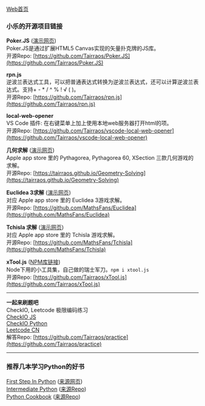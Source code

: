 [Web首页](https://tairraos.github.io/)

### 小乐的开源项目链接

  **Poker.JS** ([演示网页](https://tairraos.github.io/Poker.JS/))  
  Poker.JS是通过扩展HTML5 Canvas实现的矢量扑克牌的JS库。  
  开源Repo: [https://github.com/Tairraos/Poker.JS](https://github.com/Tairraos/Poker.JS)  
  
  **rpn.js**    
  逆波兰表达式工具，可以把普通表达式转换为逆波兰表达式，还可以计算逆波兰表达式。支持+ - * / ^ % ! √ ( )。  
  开源Repo:  [https://github.com/Tairraos/rpn.js](https://github.com/Tairraos/rpn.js)  

  **local-web-opener**  
  VS Code 插件: 在右键菜单上加上使用本地web服务器打开html的项。    
  开源Repo: [https://github.com/Tairraos/vscode-local-web-opener](https://github.com/Tairraos/vscode-local-web-opener)  
  
  **几何求解** ([演示网页](https://tairraos.github.io/Poker.JS/))  
  Apple app store 里的 Pythagorea, Pythagorea 60, XSection 三款几何游戏的求解。  
  开源Repo: [https://tairraos.github.io/Geometry-Solving](https://tairraos.github.io/Geometry-Solving)  
  
  **Euclidea 3求解** ([演示网页](https://mathsfans.github.io/Euclidea/))  
  对应 Apple app store 里的 Euclidea 3游戏求解。  
  开源Repo: [https://github.com/MathsFans/Euclidea](https://github.com/MathsFans/Euclidea)  

  **Tchisla 求解** ([演示网页](https://mathsfans.github.io/Tchisla/))  
  对应 Apple app store 里的 Tchisla 游戏求解。  
  开源Repo: [https://github.com/MathsFans/Tchisla](https://github.com/MathsFans/Tchisla)  

  **xTool.js** ([NPM库链接](https://www.npmjs.com/package/xtool.js))  
  Node下用的小工具集，自己做的瑞士军刀。` npm i xtool.js `  
  开源Repo: [https://github.com/Tairraos/xTool.js](https://github.com/Tairraos/xTool.js)  

* * *  

  **一起来刷题吧**  
  CheckIO, Leetcode 极限编码练习  
  [CheckIO JS](https://js.checkio.org/user/Tairraos/list/)  
  [CheckIO Python](https://py.checkio.org/user/Tairraos/list/)  
  [Leetcode CN](https://leetcode-cn.com/tairraos/)  
  解答Repo: [https://github.com/Tairraos/practice](https://github.com/Tairraos/practice)  

* * *  
  
### 推荐几本学习Python的好书  
  
[First Step In Python](https://tairraos.github.io//FirstStepInPython) ([来源网页](https://www.runoob.com/manual/pythontutorial3/docs/html/index.html))  
[Intermediate Python](https://tairraos.github.io//IntermediatePython) ([来源Repo](https://github.com/eastlakeside/interpy-zh))  
[Python Cookbook](https://tairraos.github.io//PythonCookBook) ([来源Repo](https://github.com/yidao620c/python3-cookbook))  
